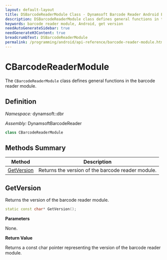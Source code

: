```yaml
---
layout: default-layout
title: DSBarcodeReaderModule Class - Dynamsoft Barcode Reader Android Edition
description: DSBarcodeReaderModule class defines general functions in the barcode reader module.
keywords: barcode reader module, Android, get version
needAutoGenerateSidebar: true
needGenerateH3Content: true
breadcrumbText: DSBarcodeReaderModule
permalink: /programming/android/api-reference/barcode-reader-module.html
---
```


# CBarcodeReaderModule

The `CBarcodeReaderModule` class defines general functions in the barcode reader module.

## Definition

*Namespace:* dynamsoft::dbr

*Assembly:* DynamsoftBarcodeReader

```cpp
class CBarcodeReaderModule 
```

## Methods Summary

| Method                                                    | Description                                        |
| --------------------------------------------------------- | -------------------------------------------------- |
| [GetVersion](#getversion)                                     | Returns the version of the barcode reader module. |

## GetVersion

Returns the version of the barcode reader module.

```cpp
static const char* GetVersion();
```

**Parameters**

None.

**Return Value**

Returns a const char pointer representing the version of the barcode reader module.

